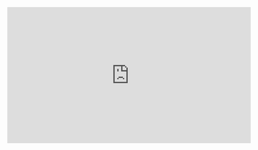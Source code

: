 <div style="text-align: center;">
    <iframe width="560" height="315" src="https://youtu.be/OTinPkKCgng" frameborder="0" allowfullscreen></iframe>
</div>